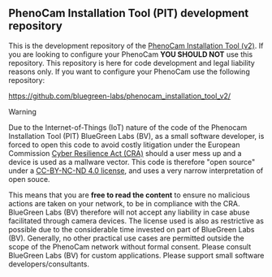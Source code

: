 ## PhenoCam Installation Tool (PIT) development repository

This is the development repository of the [PhenoCam Installation Tool (v2)](https://github.com/bluegreen-labs/phenocam_installation_tool_v2/). If you are looking to configure your PhenoCam **YOU SHOULD NOT** use this repository. This repository is here for code development and legal liability reasons only. If you want to configure your PhenoCam use the following repository:

https://github.com/bluegreen-labs/phenocam_installation_tool_v2/

> [!warning]
> Due to the Internet-of-Things (IoT) nature of the code of the Phenocam Installation Tool (PIT) BlueGreen Labs (BV), as a small software developer, is forced to open this code to avoid costly litigation under the European Commission [Cyber Resilience Act (CRA)](https://en.wikipedia.org/wiki/Digital_Services_Act) should a user mess up and a device is used as a mallware vector. This code is therefore "open source" under a [CC-BY-NC-ND 4.0 license](https://creativecommons.org/licenses/by-nc-nd/4.0/), and uses a very narrow interpretation of open souce.
>
> This means that you are **free to read the content** to ensure no malicious actions are taken on your network, to be in compliance with the CRA. BlueGreen Labs (BV) therefore will not accept any liability in case abuse facilitated through camera devices. The license used is also as restrictive as possible due to the considerable time invested on part of BlueGreen Labs (BV). Generally, no other practical use cases are permitted outside the scope of the PhenoCam network without formal consent. Please consult BlueGreen Labs (BV) for custom applications. Please support small software developers/consultants.
